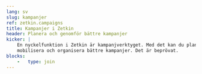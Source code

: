 ```yaml
---
lang: sv
slug: kampanjer
ref: zetkin.campaigns
title: Kampanjer i Zetkin
header: Planera och genomför bättre kampanjer
kicker: |
    En nyckelfunktion i Zetkin är kampanjverktyget. Med det kan du planera,
    mobilisera och organisera bättre kampanjer. Det är beprövat.
blocks:
    -   type: join
---
```

